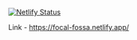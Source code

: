 [![Netlify Status](https://api.netlify.com/api/v1/badges/1cacdff8-102a-4c96-8738-362525e1012a/deploy-status)](https://app.netlify.com/sites/focal-fossa/deploys)

Link - https://focal-fossa.netlify.app/
